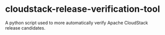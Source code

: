 cloudstack-release-verification-tool
====================================

A python script used to more automatically verify Apache CloudStack release candidates.